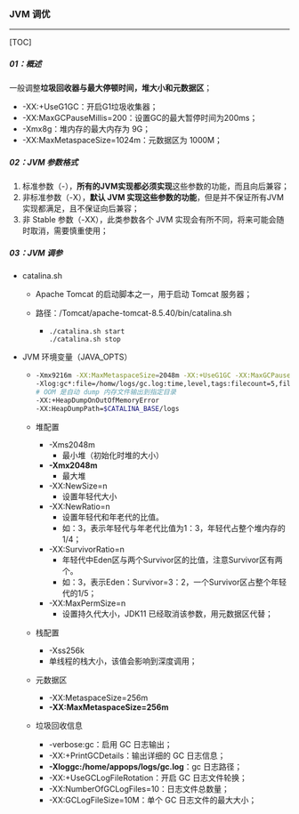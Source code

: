 ### JVM 调优

------

[TOC]

##### 01：概述

​	一般调整**垃圾回收器与最大停顿时间，堆大小和元数据区**；

- -XX:+UseG1GC：开启G1垃圾收集器；
- -XX:MaxGCPauseMillis=200：设置GC的最大暂停时间为200ms；
- -Xmx8g：堆内存的最大内存为 9G；
- -XX:MaxMetaspaceSize=1024m：元数据区为 1000M；

##### 02：JVM 参数格式

1. 标准参数（-），**所有的JVM实现都必须实现**这些参数的功能，而且向后兼容；
2. 非标准参数（-X），**默认 JVM 实现这些参数的功能**，但是并不保证所有JVM实现都满足，且不保证向后兼容；
3. 非 Stable 参数（-XX），此类参数各个 JVM 实现会有所不同，将来可能会随时取消，需要慎重使用；

##### 03：JVM 调参

- catalina.sh

  - Apache Tomcat 的启动脚本之一，用于启动 Tomcat 服务器；

  - 路径：/Tomcat/apache-tomcat-8.5.40/bin/catalina.sh

    - ```shell
      ./catalina.sh start
      ./catalina.sh stop
      ```

- JVM 环境变量（JAVA_OPTS）

  - ```sh
    -Xmx9216m -XX:MaxMetaspaceSize=2048m -XX:+UseG1GC -XX:MaxGCPauseMillis=200 
    -Xlog:gc*:file=/homw/logs/gc.log:time,level,tags:filecount=5,filesize=10M
    # OOM 是自动 dump 内存文件输出到指定目录
    -XX:+HeapDumpOnOutOfMemoryError
    -XX:HeapDumpPath=$CATALINA_BASE/logs
    ```
    
  - 堆配置

    - -Xms2048m
      - 最小堆（初始化时堆的大小）
    - **-Xmx2048m**
      - 最大堆
    - -XX:NewSize=n
      - 设置年轻代大小
    - -XX:NewRatio=n
      - 设置年轻代和年老代的比值。
      - 如：3，表示年轻代与年老代比值为1：3，年轻代占整个堆内存的1/4；
    - -XX:SurvivorRatio=n
      - 年轻代中Eden区与两个Survivor区的比值，注意Survivor区有两个。
      - 如：3，表示Eden：Survivor=3：2，一个Survivor区占整个年轻代的1/5；
    - -XX:MaxPermSize=n
      - 设置持久代大小，JDK11 已经取消该参数，用元数据区代替；

  - 栈配置

    - -Xss256k
    - 单线程的栈大小，该值会影响到深度调用；

  - 元数据区

    - -XX:MetaspaceSize=256m 
    - **-XX:MaxMetaspaceSize=256m**

  - 垃圾回收信息

    - -verbose:gc：启用 GC 日志输出；
    - -XX:+PrintGCDetails：输出详细的 GC 日志信息；
    - **-Xloggc:/home/appops/logs/gc.log**：gc 日志路径；
    - -XX:+UseGCLogFileRotation：开启 GC 日志文件轮换；
    - -XX:NumberOfGCLogFiles=10：日志文件总数量；
    -  -XX:GCLogFileSize=10M：单个 GC 日志文件的最大大小；

  